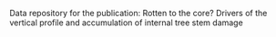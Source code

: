 Data repository for the publication: Rotten to the core? Drivers of the vertical profile and accumulation of internal tree stem damage
